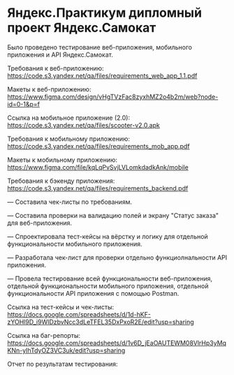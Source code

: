 # Яндекс.Практикум дипломный проект Яндекс.Самокат
Было проведено тестирование веб-приложения, мобильного приложения и API Яндекс.Самокат.

Требования к веб-приложению: https://code.s3.yandex.net/qa/files/requirements_web_app_1.1.pdf

Макеты к веб-приложению: https://www.figma.com/design/vHgTVzFac8zyxhMZ2o4b2m/web?node-id=0-1&p=f

Ссылка на мобильное приложение (2.0): https://code.s3.yandex.net/qa/files/scooter-v2.0.apk

Требования к мобильному приложению: https://code.s3.yandex.net/qa/files/requirements_mob_app.pdf

Макеты к мобильному приложению: https://www.figma.com/file/kqLqPvSvjLVLomkdadkAnk/mobile

Требования к бэкенду приложения: https://code.s3.yandex.net/qa/files/requirements_backend.pdf

— Составила чек-листы по требованиям.

— Составила проверки на валидацию полей и экрану "Статус заказа" для веб-приложения.

— Спроектировала тест-кейсы на вёрстку и логику для отдельной функциональности мобильного приложения.

— Разработала чек-лист для проверки отдельно функциолнальности API приложения.

— Провела тестирование всей функциональности веб-приложения, отдельной функциональности мобильного приложения, отдельной функциональности API приложения с помощью Postman.

Ссылка на тест-кейсы и чек-листы: https://docs.google.com/spreadsheets/d/1d-hKF-zYOHl9D_i9WIDzbvNcc3dLeTFEL35DxPxoR2E/edit?usp=sharing

Ссылка на баг-репорты: https://docs.google.com/spreadsheets/d/1v6D_jEaOAUTEWM08VlrHp3yMqKNn-yIhTdyOZ3VC3uk/edit?usp=sharing

Отчет по результатам тестирования: 

